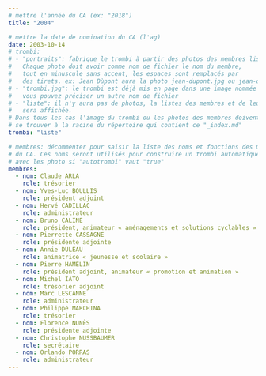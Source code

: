 ```yaml
---
# mettre l'année du CA (ex: "2018")
title: "2004"

# mettre la date de nomination du CA (l'ag)
date: 2003-10-14
# trombi:
# - "portraits": fabrique le trombi à partir des photos des membres listés.
#   Chaque photo doit avoir comme nom de fichier le nom du membre,
#   tout en minuscule sans accent, les espaces sont remplacés par
#   des tirets. ex: Jean Dùpont aura la photo jean-dupont.jpg ou jean-dupont.png
# - "trombi.jpg": le trombi est déjà mis en page dans une image nommée "trombi.jpg"
#   vous pouvez préciser un autre nom de fichier
# - "liste": il n'y aura pas de photos, la listes des membres et de leur fonction
#   sera affichée.
# Dans tous les cas l'image du trombi ou les photos des membres doivent
# se trouver à la racine du répertoire qui contient ce "_index.md"
trombi: "liste"

# membres: décommenter pour saisir la liste des noms et fonctions des membres
# du CA. Ces noms seront utilisés pour construire un trombi automatiquement
# avec les photo si "autotrombi" vaut "true"
membres:
  - nom: Claude ARLA
    role: trésorier
  - nom: Yves-Luc BOULLIS
    role: président adjoint
  - nom: Hervé CADILLAC
    role: administrateur
  - nom: Bruno CALINE
    role: président, animateur « aménagements et solutions cyclables »
  - nom: Pierrette CASSAGNE
    role: présidente adjointe
  - nom: Annie DULEAU
    role: animatrice « jeunesse et scolaire »
  - nom: Pierre HAMELIN
    role: président adjoint, animateur « promotion et animation »
  - nom: Michel IATO
    role: trésorier adjoint
  - nom: Marc LESCANNE
    role: administrateur
  - nom: Philippe MARCHINA
    role: trésorier
  - nom: Florence NUNÈS
    role: présidente adjointe
  - nom: Christophe NUSSBAUMER
    role: secrétaire
  - nom: Orlando PORRAS
    role: administrateur
---
```

